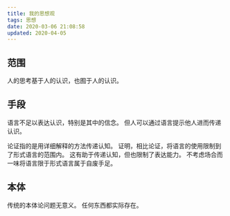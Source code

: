 ```yaml
---
title: 我的思想观
tags: 思想
date: 2020-03-06 21:08:58
updated: 2020-04-05
---
```


## 范围

人的思考基于人的认识，也囿于人的认识。

## 手段

语言不足以表达认识，特别是其中的信念。
但人可以通过语言提示他人进而传递认识。

论证指的是用详细解释的方法传递认知。
证明，相比论证，将语言的使用限制到了形式语言的范围内。
这有助于传递认知，但也限制了表达能力。
不考虑场合而一味将语言限于形式语言属于自废手足。

## 本体

传统的本体论问题无意义。
任何东西都实际存在。
